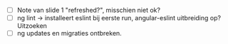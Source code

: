 - [ ] Note van slide 1 "refreshed?", misschien niet ok?
- [ ] ng lint -> installeert eslint bij eerste run, angular-eslint uitbreiding op? Uitzoeken
- [ ] ng updates en migraties ontbreken.